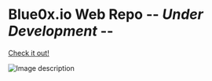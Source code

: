 # Blue0x.io Web Repo -- ***Under Development*** --

[Check it out!](https://theblue0x.github.io/)

![Image description](https://i.imgur.com/B249jGx.png)



